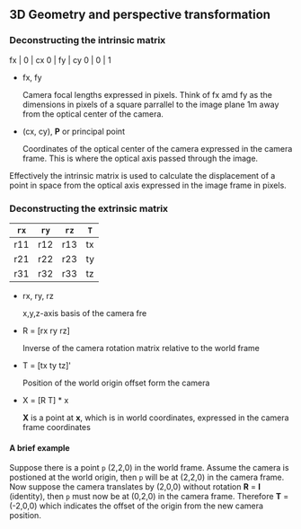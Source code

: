 ## 3D Geometry and perspective transformation

### Deconstructing the intrinsic matrix

fx |  0  | cx 
0  |  fy | cy 
0  |  0  |  1 


- fx, fy
  
  Camera focal lengths expressed in pixels. Think of fx amd fy as the dimensions in pixels of a square parrallel to the image plane 1m away from the optical center of the camera.
  
- (cx, cy), **P** or principal point

  Coordinates of the optical center of the camera expressed in the camera frame. This is where the optical axis passed through the image.

Effectively the intrinsic matrix is used to calculate the displacement of a point in space from the optical axis expressed in the image frame in pixels.

### Deconstructing the extrinsic matrix

`rx`  |  `ry` |  `rz` |  `T`
----|-----|-----|----
r11 | r12 | r13 | tx
r21 | r22 | r23 | ty
r31 | r32 | r33 | tz


- rx, ry, rz

  x,y,z-axis basis of the camera fre

- R = [rx ry rz]

  Inverse of the camera rotation matrix relative to the world frame

- T = [tx ty tz]' 

  Position of the world origin offset form the camera

- X = [R T] * x

  **X** is a point at **x**, which is in world coordinates, expressed in the camera frame coordinates   

#### A brief example
Suppose there is a point `p` (2,2,0) in the world frame. Assume the camera is postioned at the world origin, then `p` will be at (2,2,0) in the camera frame. Now suppose the camera translates by (2,0,0) without rotation **R** = **I** (identity), then `p` must now be at (0,2,0) in the camera frame. Therefore **T** = (-2,0,0) which indicates the offset of the origin from the new camera position.
